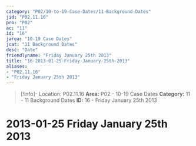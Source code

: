 ```yaml
---
category: "P02/10-to-19-Case-Dates/11-Background-Dates"
jid: "P02.11.16"
pro: "P02"
ac: "11"
id: "16"
jarea: "10-19 Case Dates"
jcat: "11 Background Dates"
desc: "Date"
friendlyname: "Friday January 25th 2013"
title: "16-2013-01-25-Friday-January-25th-2013"
aliases: 
- "P02.11.16"
- "Friday January 25th 2013"
---
```

>[!info]- Location: P02.11.16
>**Area:** P02 - 10-19 Case Dates
>**Category:** 11 - 11 Background Dates
>**ID:** 16 - Friday January 25th 2013

# 2013-01-25 Friday January 25th 2013
